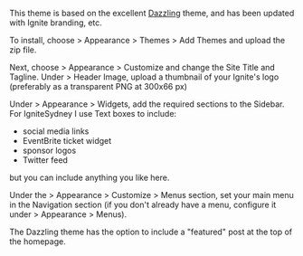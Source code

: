 This theme is based on the excellent [Dazzling](https://wordpress.org/themes/dazzling/) theme, and has been updated with Ignite branding, etc.

To install, choose > Appearance > Themes > Add Themes and upload the zip file.

Next, choose > Appearance > Customize and change the Site Title and Tagline. Under > Header Image, upload a thumbnail of your Ignite's logo (preferably as a transparent PNG at 300x66 px)

Under > Appearance > Widgets, add the required sections to the Sidebar. For IgniteSydney I use Text boxes to include:

 - social media links
 - EventBrite ticket widget
 - sponsor logos
 - Twitter feed

but you can include anything you like here.

Under the > Appearance > Customize > Menus section, set your main menu in the Navigation section (if you don't already have a menu, configure it under > Appearance > Menus).

The Dazzling theme has the option to include a "featured" post at the top of the homepage.